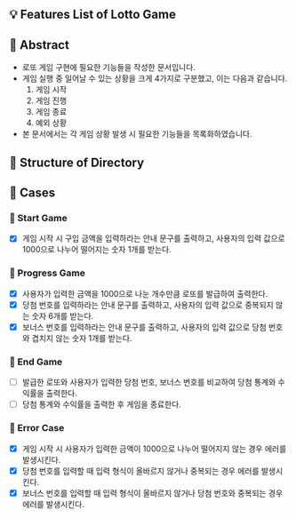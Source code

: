 ## 💡 Features List of Lotto Game

## 📌 Abstract

- 로또 게임 구현에 필요한 기능들을 작성한 문서입니다.
- 게임 실행 중 일어날 수 있는 상황을 크게 4가지로 구분했고, 이는 다음과 같습니다.
  1. 게임 시작
  2. 게임 진행
  3. 게임 종료
  4. 예외 상황
- 본 문서에서는 각 게임 상황 발생 시 필요한 기능들을 목록화하였습니다.

## 📌 Structure of Directory

## 📌 Cases

### 🔸 Start Game

- [x] 게임 시작 시 구입 금액을 입력하라는 안내 문구를 출력하고, 사용자의 입력 값으로 1000으로 나누어 떨어지는 숫자 1개를 받는다.

### 🔸 Progress Game

- [x] 사용자가 입력한 금액을 1000으로 나눈 개수만큼 로또를 발급하여 출력한다.
- [x] 당첨 번호를 입력하라는 안내 문구를 출력하고, 사용자의 입력 값으로 중복되지 않는 숫자 6개를 받는다.
- [x] 보너스 번호를 입력하라는 안내 문구를 출력하고, 사용자의 입력 값으로 당첨 번호와 겹치지 않는 숫자 1개를 받는다.

### 🔸 End Game

- [ ] 발급한 로또와 사용자가 입력한 당첨 번호, 보너스 번호를 비교하여 당첨 통계와 수익률을 출력한다.
- [ ] 당첨 통계와 수익률을 출력한 후 게임을 종료한다.

### 🔸 Error Case

- [x] 게임 시작 시 사용자가 입력한 금액이 1000으로 나누어 떨어지지 않는 경우 에러를 발생시킨다.
- [x] 당첨 번호를 입력할 때 입력 형식이 올바르지 않거나 중복되는 경우 에러를 발생시킨다.
- [x] 보너스 번호를 입력할 때 입력 형식이 올바르지 않거나 당첨 번호와 중복되는 경우 에러를 발생시킨다.
